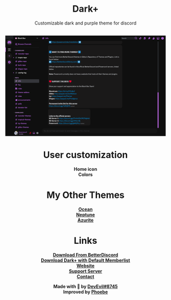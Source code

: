 <div align="center" dir="auto">
<h1 align="center">Dark+</h1>
<p align="center">Customizable dark and purple theme for discord</p>
<br>

<img src="https://raw.githubusercontent.com/phoebe-leong/DarkPlus-Discord-Theme/main/Screen%20Shot%202024-01-27%20at%2010.17.54%20pm.png">


# User customization
**Home icon**  
**Colors**

# My Other Themes
**[Ocean](https://betterdiscord.app/theme/Ocean)**  
**[Neptune](https://betterdiscord.app/theme/Neptune)**  
**[Azurite](https://betterdiscord.app/theme/Azurite)**  

# Links
**[Download From BetterDiscord](https://betterdiscord.app/theme/Dark++)** <br>
**<a href="https://github.com/DevEvil99/DarkPlus-Defualt-Memberlist/releases/download/Dark%2Bv2/Dark+-Default-Member-List.theme.css">Download Dark+ with Default Memberlist</a>** <br>
**[Website](https://devevil.com)** <br>
**[Support Server](https://discord.gg/jsQ9UP7kCA)** <br>
**[Contact](https://devevil.com/contact)** <br>

**Made with 💜 by [DevEvil#8745](https://devevil.com/)**  
**Improved by [Phoebe](https://phoebe-leong.github.io)**

